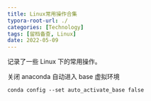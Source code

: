 ```yaml
---
title: Linux常用操作合集
typora-root-url: ./
categories: [Technology]
tags: [留档备查, Linux]
date: 2022-05-09
---
```


记录了一些 Linux 下的常用操作。

<!--more-->

关闭 anaconda 自动进入 base 虚拟环境

```
conda config --set auto_activate_base false
```
